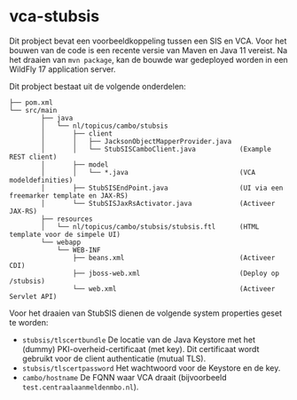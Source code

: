 # vca-stubsis

Dit probject bevat een voorbeeldkoppeling tussen een SIS en VCA.
Voor het bouwen van de code is een recente versie van Maven en Java 11 vereist.
Na het draaien van `mvn package`, kan de bouwde war gedeployed worden in een WildFly 17 application server.

Dit probject bestaat uit de volgende onderdelen:
```
├── pom.xml
└── src/main
        ├── java
        │   └── nl/topicus/cambo/stubsis
        │       ├── client
        │       │   ├── JacksonObjectMapperProvider.java 
        │       │   └── StubSISCamboClient.java           (Example REST client)
        │       ├── model
        │       │   └── *.java                            (VCA modeldefinities)
        │       ├── StubSISEndPoint.java                  (UI via een freemarker template en JAX-RS)
        │       └── StubSISJaxRsActivator.java            (Activeer JAX-RS)
        ├── resources
        │   └── nl/topicus/cambo/stubsis/stubsis.ftl      (HTML template voor de simpele UI)
        └── webapp
            └── WEB-INF
                ├── beans.xml                             (Activeer CDI)
                ├── jboss-web.xml                         (Deploy op /stubsis)
                └── web.xml                               (Activeer Servlet API)
```

Voor het draaien van StubSIS dienen de volgende system properties geset te worden:
 - `stubsis/tlscertbundle` De locatie van de Java Keystore met het (dummy) PKI-overheid-certificaat (met key). Dit certificaat wordt gebruikt voor de client authenticatie (mutual TLS).
 - `stubsis/tlscertpassword` Het wachtwoord voor de Keystore en de key.
 - `cambo/hostname` De FQNN waar VCA draait (bijvoorbeeld `test.centraalaanmeldenmbo.nl`).
